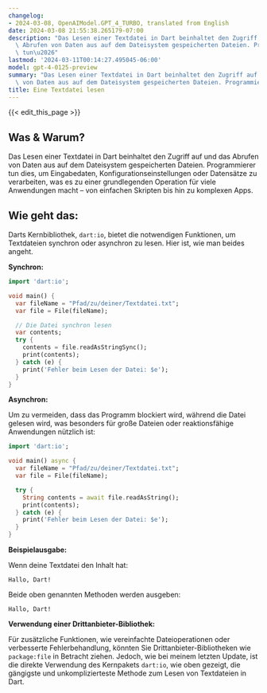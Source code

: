 ```yaml
---
changelog:
- 2024-03-08, OpenAIModel.GPT_4_TURBO, translated from English
date: 2024-03-08 21:55:38.265179-07:00
description: "Das Lesen einer Textdatei in Dart beinhaltet den Zugriff auf und das\
  \ Abrufen von Daten aus auf dem Dateisystem gespeicherten Dateien. Programmierer\
  \ tun\u2026"
lastmod: '2024-03-11T00:14:27.495045-06:00'
model: gpt-4-0125-preview
summary: "Das Lesen einer Textdatei in Dart beinhaltet den Zugriff auf und das Abrufen\
  \ von Daten aus auf dem Dateisystem gespeicherten Dateien. Programmierer tun\u2026"
title: Eine Textdatei lesen
---
```


{{< edit_this_page >}}

## Was & Warum?

Das Lesen einer Textdatei in Dart beinhaltet den Zugriff auf und das Abrufen von Daten aus auf dem Dateisystem gespeicherten Dateien. Programmierer tun dies, um Eingabedaten, Konfigurationseinstellungen oder Datensätze zu verarbeiten, was es zu einer grundlegenden Operation für viele Anwendungen macht – von einfachen Skripten bis hin zu komplexen Apps.

## Wie geht das:

Darts Kernbibliothek, `dart:io`, bietet die notwendigen Funktionen, um Textdateien synchron oder asynchron zu lesen. Hier ist, wie man beides angeht.

**Synchron:**

```dart
import 'dart:io';

void main() {
  var fileName = "Pfad/zu/deiner/Textdatei.txt";
  var file = File(fileName);

  // Die Datei synchron lesen
  var contents;
  try {
    contents = file.readAsStringSync();
    print(contents);
  } catch (e) {
    print('Fehler beim Lesen der Datei: $e');
  }
}
```

**Asynchron:**

Um zu vermeiden, dass das Programm blockiert wird, während die Datei gelesen wird, was besonders für große Dateien oder reaktionsfähige Anwendungen nützlich ist:

```dart
import 'dart:io';

void main() async {
  var fileName = "Pfad/zu/deiner/Textdatei.txt";
  var file = File(fileName);

  try {
    String contents = await file.readAsString();
    print(contents);
  } catch (e) {
    print('Fehler beim Lesen der Datei: $e');
  }
}
```

**Beispielausgabe:**

Wenn deine Textdatei den Inhalt hat:

```
Hallo, Dart!
```

Beide oben genannten Methoden werden ausgeben:

```
Hallo, Dart!
```

**Verwendung einer Drittanbieter-Bibliothek:**

Für zusätzliche Funktionen, wie vereinfachte Dateioperationen oder verbesserte Fehlerbehandlung, könnten Sie Drittanbieter-Bibliotheken wie `package:file` in Betracht ziehen. Jedoch, wie bei meinem letzten Update, ist die direkte Verwendung des Kernpakets `dart:io`, wie oben gezeigt, die gängigste und unkomplizierteste Methode zum Lesen von Textdateien in Dart.
